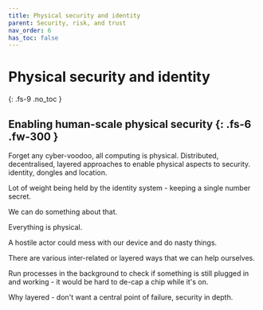 ```yaml
---
title: Physical security and identity
parent: Security, risk, and trust
nav_order: 6
has_toc: false
---
```


# Physical security and identity
{: .fs-9 .no_toc }


Enabling human-scale physical security
{: .fs-6 .fw-300 }
----

Forget any cyber-voodoo, all computing is physical.
Distributed, decentralised, layered approaches to enable physical aspects to security.
identity, dongles and location.

Lot of weight being held by the identity system - keeping a single number secret.

We can do something about that.


Everything is physical.

A hostile actor could mess with our device and do nasty things.

There are various inter-related or layered ways that we can help ourselves.


Run processes in the background to check if something is still plugged in and working - it would be hard to de-cap a chip while it's on.

Why layered - don't want a central point of failure, security in depth.


